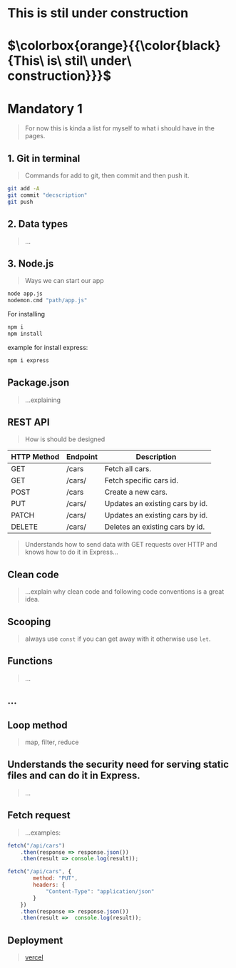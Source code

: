 # **This is stil under construction**
# $\colorbox{orange}{{\color{black}{This\ is\ stil\ under\ construction}}}$

# Mandatory 1
> For now this is kinda a list for myself to what i should have in the pages.

## 1. Git in terminal
> Commands for add to git, then commit and then push it.
```bash
git add -A
git commit "decscription"
git push
```

## 2. Data types
> ...

## 3. Node.js
> Ways we can start our app

```bash
node app.js
nodemon.cmd "path/app.js"
```
For installing
```bash
npm i
npm install
``` 

example for install express:
```bash
npm i express
```

## Package.json
> ...explaining

## REST API
> How is should be designed

<table>
    <thead>
        <tr>
            <th>HTTP Method</th>
            <th>Endpoint</th>
            <th>Description</th>
        </tr>
    </thead>
    <tbody>
        <tr>
            <td>GET</td>
            <td>/cars</td>
            <td>Fetch all cars.</td>
        </tr>
        <tr>
            <td>GET</td>
            <td>/cars/<id></td>
            <td>Fetch specific cars id.</td>
        </tr>
        <tr>
            <td>POST</td>
            <td>/cars</td>
            <td>Create a new cars.</td>
        </tr>
        <tr>
            <td>PUT</td>
            <td>/cars/<id></td>
            <td>Updates an existing cars by id.</td>
        </tr>
        <tr>
            <td>PATCH</td>
            <td>/cars/<id></td>
            <td>Updates an existing cars by id.</td>
        </tr>
        <tr>
            <td>DELETE</td>
            <td>/cars/<id></td>
            <td>Deletes an existing cars by id.</td>
        </tr>
    </tbody>
</table>

> Understands how to send data with GET requests over HTTP and knows how to do it in Express...


## Clean code
> ...explain why clean code and following code conventions is a great idea.

## Scooping
> always use ```const``` if you can get away with it otherwise use ```let```.

## Functions
> ...

## ...

## Loop method
> map, filter, reduce

## Understands the security need for serving static files and can do it in Express.
> ...

## Fetch request
> ...examples:
```js
fetch("/api/cars")
    .then(response => response.json())
    .then(result => console.log(result));
```
```js
fetch("/api/cars", {
        method: "PUT",
        headers: {
            "Content-Type": "application/json"
        }
    })
    .then(response => response.json())
    .then(result =>  console.log(result));
```

## Deployment
> [vercel](https://vercel.com/)